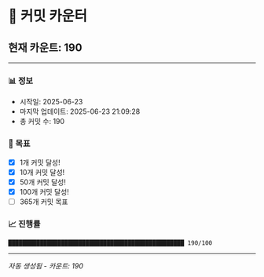 # 🔢 커밋 카운터

## 현재 카운트: 190

---

### 📊 정보
- 시작일: 2025-06-23
- 마지막 업데이트: 2025-06-23 21:09:28
- 총 커밋 수: 190

### 🎯 목표
- [x] 1개 커밋 달성!
- [x] 10개 커밋 달성!
- [x] 50개 커밋 달성!
- [x] 100개 커밋 달성!
- [ ] 365개 커밋 목표

### 📈 진행률
```
██████████████████████████████████████████████████ 190/100
```

---
*자동 생성됨 - 카운트: 190*
